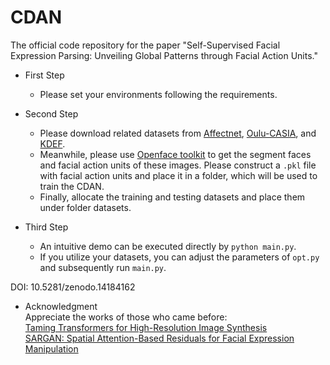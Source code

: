 # CDAN
The official code repository for the paper "Self-Supervised Facial Expression Parsing: Unveiling Global Patterns through Facial Action Units."


* First Step
  * Please set your environments following the requirements.


* Second Step
  * Please download related datasets from [Affectnet](http://mohammadmahoor.com/affectnet/), [Oulu-CASIA](https://www.oulu.fi/en), and [KDEF](http://www.emotionlab.se/kdef/).
  * Meanwhile, please use [Openface toolkit](https://github.com/TadasBaltrusaitis/OpenFace) to get the segment faces and facial action units of these images. Please construct a ```.pkl``` file with facial action units and place it in a folder, which will be used to train the CDAN.
  * Finally, allocate the training and testing datasets and place them under folder datasets.


* Third Step
  * An intuitive demo can be executed directly by  ```python main.py```.
  * If you utilize your datasets, you can adjust the parameters of ```opt.py``` and subsequently run ```main.py```.

DOI: 10.5281/zenodo.14184162
* Acknowledgment \
 Appreciate the works of those who came before: \
 [Taming Transformers for High-Resolution Image Synthesis](https://arxiv.org/abs/2012.09841) \
 [SARGAN: Spatial Attention-Based Residuals for Facial Expression Manipulation](https://ieeexplore.ieee.org/abstract/document/10065495)
